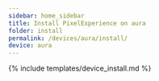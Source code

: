 ```yaml
---
sidebar: home_sidebar
title: Install PixelExperience on aura
folder: install
permalink: /devices/aura/install/
device: aura
---
```

{% include templates/device_install.md %}